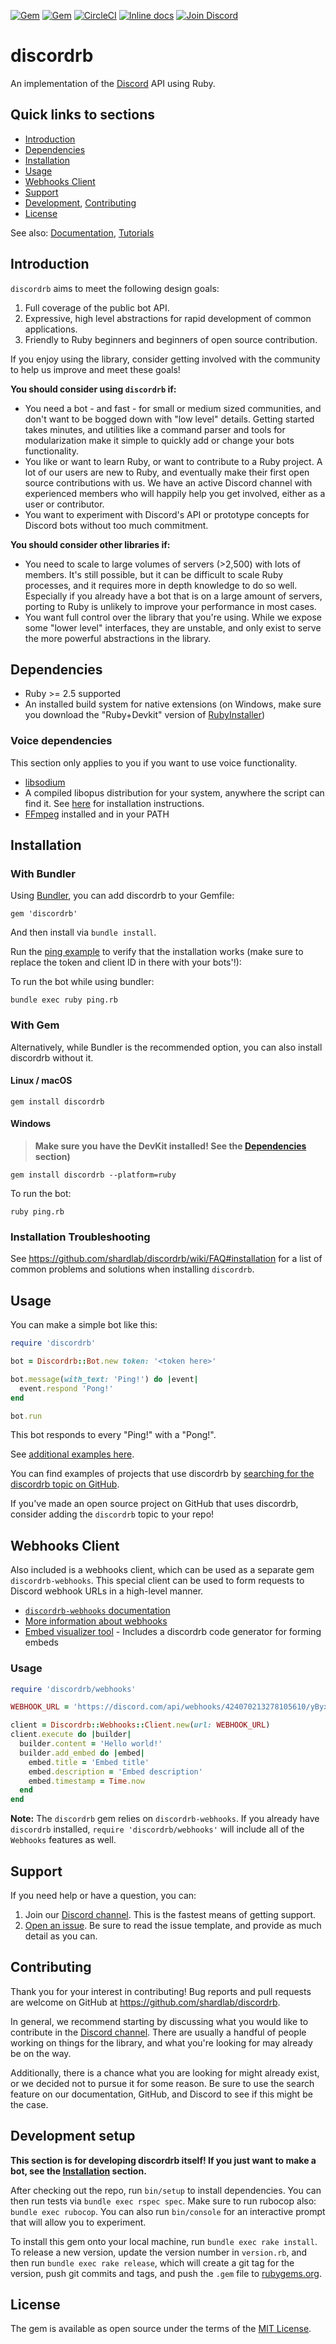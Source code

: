 [![Gem](https://img.shields.io/gem/v/discordrb.svg)](https://rubygems.org/gems/discordrb)
[![Gem](https://img.shields.io/gem/dt/discordrb.svg)](https://rubygems.org/gems/discordrb)
[![CircleCI](https://circleci.com/gh/shardlab/discordrb.svg?style=svg)](https://circleci.com/gh/shardlab/discordrb)
[![Inline docs](http://inch-ci.org/github/shardlab/discordrb.svg?branch=main)](https://drb.shardlab.dev/v3.4.0/)
[![Join Discord](https://img.shields.io/badge/discord-join-7289DA.svg)](https://discord.gg/cyK3Hjm)
# discordrb

An implementation of the [Discord](https://discord.com/) API using Ruby.

## Quick links to sections

* [Introduction](https://github.com/shardlab/discordrb#introduction)
* [Dependencies](https://github.com/shardlab/discordrb#dependencies)
* [Installation](https://github.com/shardlab/discordrb#installation)
* [Usage](https://github.com/shardlab/discordrb#usage)
* [Webhooks Client](https://github.com/shardlab/discordrb#webhooks-client)
* [Support](https://github.com/shardlab/discordrb#support)
* [Development](https://github.com/shardlab/discordrb#development), [Contributing](https://github.com/shardlab/discordrb#contributing)
* [License](https://github.com/shardlab/discordrb#license)

See also: [Documentation](https://drb.shardlab.dev/v3.4.0/), [Tutorials](https://github.com/shardlab/discordrb/wiki)

## Introduction

`discordrb` aims to meet the following design goals:

1. Full coverage of the public bot API.
2. Expressive, high level abstractions for rapid development of common applications.
3. Friendly to Ruby beginners and beginners of open source contribution.

If you enjoy using the library, consider getting involved with the community to help us improve and meet these goals!

**You should consider using `discordrb` if:**

- You need a bot - and fast - for small or medium sized communities, and don't want to be bogged down with "low level" details. Getting started takes minutes, and utilities like a command parser and tools for modularization make it simple to quickly add or change your bots functionality.
- You like or want to learn Ruby, or want to contribute to a Ruby project. A lot of our users are new to Ruby, and eventually make their first open source contributions with us. We have an active Discord channel with experienced members who will happily help you get involved, either as a user or contributor.
- You want to experiment with Discord's API or prototype concepts for Discord bots without too much commitment.

**You should consider other libraries if:**

- You need to scale to large volumes of servers (>2,500) with lots of members. It's still possible, but it can be difficult to scale Ruby processes, and it requires more in depth knowledge to do so well. Especially if you already have a bot that is on a large amount of servers, porting to Ruby is unlikely to improve your performance in most cases.
- You want full control over the library that you're using. While we expose some "lower level" interfaces, they are unstable, and only exist to serve the more powerful abstractions in the library.

## Dependencies

* Ruby >= 2.5 supported
* An installed build system for native extensions (on Windows, make sure you download the "Ruby+Devkit" version of [RubyInstaller](https://rubyinstaller.org/downloads/))

### Voice dependencies

This section only applies to you if you want to use voice functionality.
* [libsodium](https://github.com/shardlab/discordrb/wiki/Installing-libsodium)
* A compiled libopus distribution for your system, anywhere the script can find it. See [here](https://github.com/shardlab/discordrb/wiki/Installing-libopus) for installation instructions.
* [FFmpeg](https://www.ffmpeg.org/download.html) installed and in your PATH

## Installation

### With Bundler

Using [Bundler](https://bundler.io/#getting-started), you can add discordrb to your Gemfile:

    gem 'discordrb'

And then install via `bundle install`.

Run the [ping example](https://github.com/shardlab/discordrb/blob/master/examples/ping.rb) to verify that the installation works (make sure to replace the token and client ID in there with your bots'!):

To run the bot while using bundler:

    bundle exec ruby ping.rb

### With Gem

Alternatively, while Bundler is the recommended option, you can also install discordrb without it.

#### Linux / macOS

    gem install discordrb

#### Windows

> **Make sure you have the DevKit installed! See the [Dependencies](https://github.com/shardlab/discordrb#dependencies) section)**

    gem install discordrb --platform=ruby

To run the bot:

    ruby ping.rb

### Installation Troubleshooting

See https://github.com/shardlab/discordrb/wiki/FAQ#installation for a list of common problems and solutions when installing `discordrb`.

## Usage

You can make a simple bot like this:

```ruby
require 'discordrb'

bot = Discordrb::Bot.new token: '<token here>'

bot.message(with_text: 'Ping!') do |event|
  event.respond 'Pong!'
end

bot.run
```

This bot responds to every "Ping!" with a "Pong!".

See [additional examples here](https://github.com/shardlab/discordrb/tree/master/examples).

You can find examples of projects that use discordrb by [searching for the discordrb topic on GitHub](https://github.com/topics/discordrb).

If you've made an open source project on GitHub that uses discordrb, consider adding the `discordrb` topic to your repo!

## Webhooks Client

Also included is a webhooks client, which can be used as a separate gem `discordrb-webhooks`. This special client can be used to form requests to Discord webhook URLs in a high-level manner.

- [`discordrb-webhooks` documentation](https://drb.shardlab.dev/v3.4.0/Discordrb/Webhooks.html)
- [More information about webhooks](https://support.discord.com/hc/en-us/articles/228383668-Intro-to-Webhooks)
- [Embed visualizer tool](https://leovoel.github.io/embed-visualizer/) - Includes a discordrb code generator for forming embeds

### Usage

```ruby
require 'discordrb/webhooks'

WEBHOOK_URL = 'https://discord.com/api/webhooks/424070213278105610/yByxDncRvHi02mhKQheviQI2erKkfRRwFcEp0MMBfib1ds6ZHN13xhPZNS2-fJo_ApSw'.freeze

client = Discordrb::Webhooks::Client.new(url: WEBHOOK_URL)
client.execute do |builder|
  builder.content = 'Hello world!'
  builder.add_embed do |embed|
    embed.title = 'Embed title'
    embed.description = 'Embed description'
    embed.timestamp = Time.now
  end
end
```

**Note:** The `discordrb` gem relies on `discordrb-webhooks`. If you already have `discordrb` installed, `require 'discordrb/webhooks'` will include all of the `Webhooks` features as well.

## Support

If you need help or have a question, you can:

1. Join our [Discord channel](https://discord.gg/cyK3Hjm). This is the fastest means of getting support.
2. [Open an issue](https://github.com/shardlab/discordrb/issues). Be sure to read the issue template, and provide as much detail as you can.

## Contributing

Thank you for your interest in contributing!
Bug reports and pull requests are welcome on GitHub at https://github.com/shardlab/discordrb.

In general, we recommend starting by discussing what you would like to contribute in the [Discord channel](https://discord.gg/cyK3Hjm).
There are usually a handful of people working on things for the library, and what you're looking for may already be on the way.

Additionally, there is a chance what you are looking for might already exist, or we decided not to pursue it for some reason.
Be sure to use the search feature on our documentation, GitHub, and Discord to see if this might be the case.

## Development setup

**This section is for developing discordrb itself! If you just want to make a bot, see the [Installation](https://github.com/shardlab/discordrb#installation) section.**

After checking out the repo, run `bin/setup` to install dependencies. You can then run tests via `bundle exec rspec spec`. Make sure to run rubocop also: `bundle exec rubocop`. You can also run `bin/console` for an interactive prompt that will allow you to experiment.

To install this gem onto your local machine, run `bundle exec rake install`. To release a new version, update the version number in `version.rb`, and then run `bundle exec rake release`, which will create a git tag for the version, push git commits and tags, and push the `.gem` file to [rubygems.org](https://rubygems.org).

## License

The gem is available as open source under the terms of the [MIT License](https://opensource.org/licenses/MIT).
